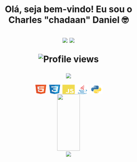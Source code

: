 <div align="center">
<h1> Olá, seja bem-vindo! Eu sou o Charles "chadaan" Daniel 🤓

  <a href="https://www.linkedin.com/in/chadaan" target="_blank"><img src="https://img.shields.io/badge/-LinkedIn-%230077B5?style=for-the-badge&logo=linkedin&logoColor=white" target="_blank"></a>
  <a href="https://instagram.com/charlesodaaniel" target="_blank"><img src="https://img.shields.io/badge/-Instagram-%23E4405F?style=for-the-badge&logo=instagram&logoColor=white" target="_blank"></a>
  <p align="center"> <img src="https://komarev.com/ghpvc/?username=chadaan&color=blue" alt="Profile views"/></p>
</div>

<div align="center">
  <img src="https://i.pinimg.com/originals/06/60/ef/0660efe82fa3da42ed56eef013171835.gif" width="25%"/>
</div>

<div align="center"><style="display: inline_block"><br>
  <img align="center" alt="chadaan-HTML" height="30" width="40" src="https://raw.githubusercontent.com/devicons/devicon/master/icons/html5/html5-original.svg">
  <img align="center" alt="chadaan-CSS" height="30" width="40" src="https://raw.githubusercontent.com/devicons/devicon/master/icons/css3/css3-original.svg">
  <img align="center" alt="chadaan-Js" height="30" width="40" src="https://raw.githubusercontent.com/devicons/devicon/master/icons/javascript/javascript-plain.svg">
  <img align="center" alt="chadaan-JAVA" height="30" width="40" src="https://github.com/devicons/devicon/blob/master/icons/java/java-original.svg">
  <img align="center" alt="chadaan-Python" height="30" width="40" src="https://raw.githubusercontent.com/devicons/devicon/master/icons/python/python-original.svg">
</div>

<div align="center">
<a href="https://github.com/chadaan">
  <img height="180em" width="38%" src="https://github-readme-stats.vercel.app/api/top-langs/?username=chadaan&layout=compact&langs_count=7&theme=dark">
</div>

<div align="center">
  <img src="https://i.pinimg.com/originals/f5/36/01/f53601133f236d1cb167ac19f05a3d60.gif" width="55%"/>
</div>
